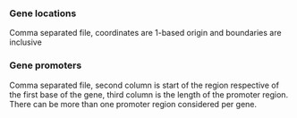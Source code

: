 ### Gene locations
Comma separated file, coordinates are 1-based origin and boundaries are inclusive


### Gene promoters
Comma separated file, second column is start of the region respective of the first base of the gene, third column is the length of the promoter region.
There can be more than one promoter region considered per gene.